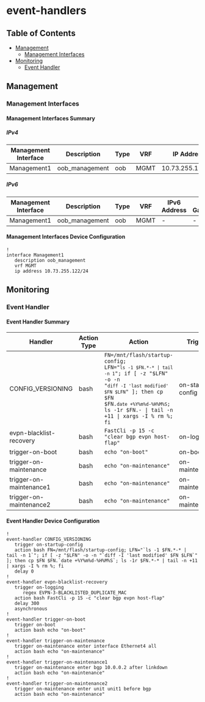 # event-handlers

## Table of Contents

- [Management](#management)
  - [Management Interfaces](#management-interfaces)
- [Monitoring](#monitoring)
  - [Event Handler](#event-handler)

## Management

### Management Interfaces

#### Management Interfaces Summary

##### IPv4

| Management Interface | Description | Type | VRF | IP Address | Gateway |
| -------------------- | ----------- | ---- | --- | ---------- | ------- |
| Management1 | oob_management | oob | MGMT | 10.73.255.122/24 | 10.73.255.2 |

##### IPv6

| Management Interface | Description | Type | VRF | IPv6 Address | IPv6 Gateway |
| -------------------- | ----------- | ---- | --- | ------------ | ------------ |
| Management1 | oob_management | oob | MGMT | - | - |

#### Management Interfaces Device Configuration

```eos
!
interface Management1
   description oob_management
   vrf MGMT
   ip address 10.73.255.122/24
```

## Monitoring

### Event Handler

#### Event Handler Summary

| Handler | Action Type | Action | Trigger |
| ------- | ----------- | ------ | ------- |
| CONFIG_VERSIONING | bash | <code>FN=/mnt/flash/startup-config; LFN="`ls -1 $FN.*-* \| tail -n 1`"; if [ -z "$LFN" -o -n "`diff -I 'last modified' $FN $LFN`" ]; then cp $FN $FN.`date +%Y%m%d-%H%M%S`; ls -1r $FN.*-* \| tail -n +11 \| xargs -I % rm %; fi</code> | on-startup-config |
| evpn-blacklist-recovery | bash | <code>FastCli -p 15 -c "clear bgp evpn host-flap"</code> | on-logging |
| trigger-on-boot | bash | <code>echo "on-boot"</code> | on-boot |
| trigger-on-maintenance | bash | <code>echo "on-maintenance"</code> | on-maintenance |
| trigger-on-maintenance1 | bash | <code>echo "on-maintenance"</code> | on-maintenance |
| trigger-on-maintenance2 | bash | <code>echo "on-maintenance"</code> | on-maintenance |

#### Event Handler Device Configuration

```eos
!
event-handler CONFIG_VERSIONING
   trigger on-startup-config
   action bash FN=/mnt/flash/startup-config; LFN="`ls -1 $FN.*-* | tail -n 1`"; if [ -z "$LFN" -o -n "`diff -I 'last modified' $FN $LFN`" ]; then cp $FN $FN.`date +%Y%m%d-%H%M%S`; ls -1r $FN.*-* | tail -n +11 | xargs -I % rm %; fi
   delay 0
!
event-handler evpn-blacklist-recovery
   trigger on-logging
      regex EVPN-3-BLACKLISTED_DUPLICATE_MAC
   action bash FastCli -p 15 -c "clear bgp evpn host-flap"
   delay 300
   asynchronous
!
event-handler trigger-on-boot
   trigger on-boot
   action bash echo "on-boot"
!
event-handler trigger-on-maintenance
   trigger on-maintenance enter interface Ethernet4 all
   action bash echo "on-maintenance"
!
event-handler trigger-on-maintenance1
   trigger on-maintenance enter bgp 10.0.0.2 after linkdown
   action bash echo "on-maintenance"
!
event-handler trigger-on-maintenance2
   trigger on-maintenance enter unit unit1 before bgp
   action bash echo "on-maintenance"
```
